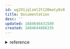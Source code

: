 ```yaml
---
id: wg291jqlzml2t120maty8v0
title: Documentation
desc: ''
updated: 1684646431589
created: 1684644886335
---
```

<details>
    <summary>reference</summary>

![[documentation.reference]]
</details>